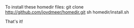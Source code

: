 To install these homedir files:
    git clone http://github.com/jovdmeer/homedir.git
		sh homedir/install.sh

That's it!
